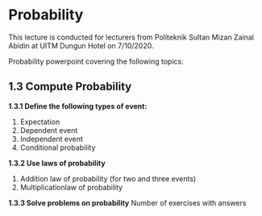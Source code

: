 # Probability

This lecture is conducted for lecturers from Politeknik Sultan Mizan Zainal Abidin at UITM Dungun Hotel on 7/10/2020.

Probability powerpoint covering the following topics:

## 1.3 Compute Probability
**1.3.1 Define the following types of event:**
1. Expectation
2. Dependent event
3. Independent event
4. Conditional probability

**1.3.2 Use laws of probability**
1. Addition law of probability (for two and three events)
2. Multiplicationlaw of probability

**1.3.3 Solve problems on probability**
Number of exercises with answers
